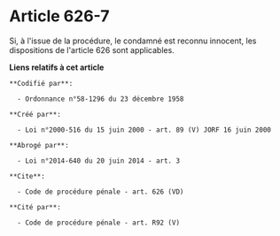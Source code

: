 # Article 626-7

Si, à l'issue de la procédure, le condamné est reconnu innocent, les dispositions de l'article 626 sont applicables.

**Liens relatifs à cet article**

	**Codifié par**:

	  - Ordonnance n°58-1296 du 23 décembre 1958

	**Créé par**:

	  - Loi n°2000-516 du 15 juin 2000 - art. 89 (V) JORF 16 juin 2000

	**Abrogé par**:

	  - Loi n°2014-640 du 20 juin 2014 - art. 3

	**Cite**:

	  - Code de procédure pénale - art. 626 (VD)

	**Cité par**:

	  - Code de procédure pénale - art. R92 (V)
